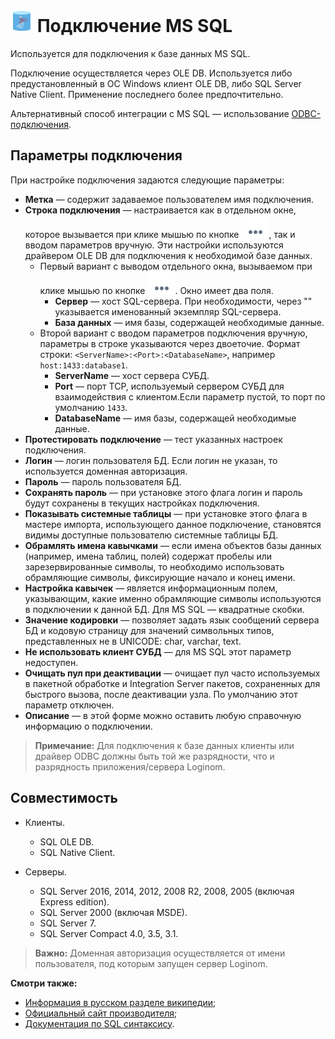 # ![ ](../../../images/icons/data-sources/db-mssql_default.svg) Подключение MS SQL

Используется для подключения к базе данных MS SQL.

Подключение осуществляется через OLE DB. Используется либо предустановленный в ОС Windows клиент OLE DB, либо SQL Server Native Client. Применение последнего более предпочтительно.

Альтернативный способ интеграции с MS SQL — использование [ODBC-подключения](./odbc.md).

## Параметры подключения

При настройке подключения задаются следующие параметры:

* **Метка** — содержит задаваемое пользователем имя подключения.
* **Строка подключения** — настраивается как в отдельном окне, которое вызывается при клике мышью по кнопке ![ ](../../../images/extjs-theme/form/open-trigger/open-trigger_default.svg), так и вводом параметров вручную. Эти настройки используются драйвером OLE DB для подключения к необходимой базе данных.
  * Первый вариант с выводом отдельного окна, вызываемом при клике мышью по кнопке ![ ](../../../images/extjs-theme/form/open-trigger/open-trigger_default.svg). Окно имеет два поля.
    * **Сервер** — хост SQL-сервера. При необходимости, через "" указывается именованный экземпляр SQL-сервера.
    * **База данных** — имя базы, содержащей необходимые данные.
  * Второй вариант с вводом параметров подключения вручную, параметры в строке указываются через двоеточие. Формат строки: `<ServerName>:<Port>:<DatabaseName>`, например `host:1433:database1`.
    * **ServerName** — хост сервера СУБД.
    * **Port** — порт TCP, используемый сервером СУБД для взаимодействия с клиентом.Если параметр пустой, то порт по умолчанию `1433`.
    * **DatabaseName** — имя базы, содержащей необходимые данные.
* **Протестировать подключение** — тест указанных настроек подключения.
* **Логин** — логин пользователя БД. Если логин не указан, то используется доменная авторизация.
* **Пароль** — пароль пользователя БД.
* **Сохранять пароль** — при установке этого флага логин и пароль будут сохранены в текущих настройках подключения.
* **Показывать системные таблицы** — при установке этого флага в мастере импорта, использующего данное подключение, становятся видимы доступные пользователю системные таблицы БД.
* **Обрамлять имена кавычками** — если имена объектов базы данных (например, имена таблиц, полей) содержат пробелы или зарезервированные символы, то необходимо использовать обрамляющие символы, фиксирующие начало и конец имени.
* **Настройка кавычек** — является информационным полем, указывающим, какие именно обрамляющие символы используются в подключении к данной БД. Для MS SQL — квадратные скобки.
* **Значение кодировки** — позволяет задать язык сообщений сервера БД и кодовую страницу для значений символьных типов, представленных не в UNICODE: char, varchar, text.
* **Не использовать клиент СУБД** — для MS SQL этот параметр недоступен.
* **Очищать пул при деактивации** — очищает пул часто используемых в пакетной обработке и Integration Server пакетов, сохраненных для быстрого вызова, после деактивации узла. По умолчанию этот параметр отключен.
* **Описание** — в этой форме можно оставить любую справочную информацию о подключении.

> **Примечание:** Для подключения к базе данных клиенты или драйвер ODBC должны быть той же разрядности, что и разрядность приложения/сервера Loginom.

## Совместимость

* Клиенты.
  * SQL OLE DB.
  * SQL Native Client.

* Серверы.
  * SQL Server 2016, 2014, 2012, 2008 R2, 2008, 2005 (включая Express edition).
  * SQL Server 2000 (включая MSDE).
  * SQL Server 7.
  * SQL Server Compact 4.0, 3.5, 3.1.

> **Важно:** Доменная авторизация осуществляется от имени пользователя, под которым запущен сервер Loginom.

**Смотри также:**

* [Информация в русском разделе википедии](https://ru.wikipedia.org/wiki/Microsoft_SQL_Server);
* [Официальный сайт производителя](https://www.microsoft.com/ru-ru/sql-server);
* [Документация по SQL синтаксису](https://docs.microsoft.com/ru-ru/sql/t-sql/queries/queries).
